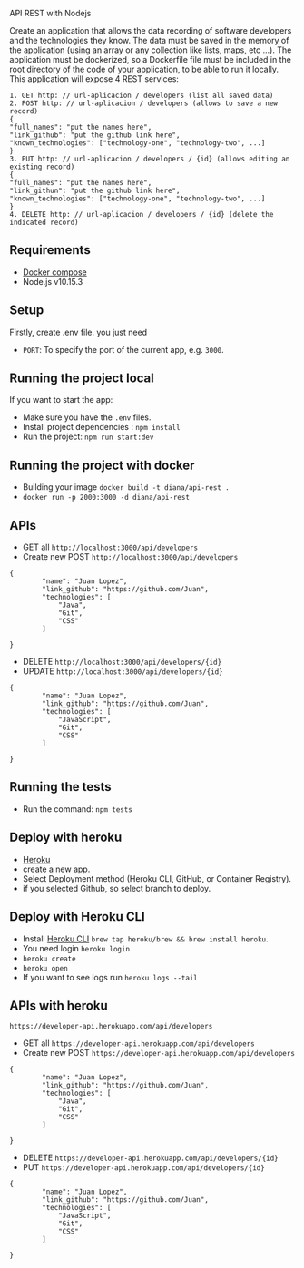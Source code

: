 API REST with Nodejs

Create an application that allows the data recording of software developers and the technologies they know. The data must be saved in the memory of the application (using an array or any collection like lists, maps, etc ...). The application must be dockerized, so a Dockerfile file must be included in the root directory of the code of your application, to be able to run it locally.
This application will expose 4 REST services:
``` 
1. GET http: // url-aplicacion / developers (list all saved data)
2. POST http: // url-aplicacion / developers (allows to save a new record)
{
"full_names": "put the names here",
"link_github": "put the github link here",
"known_technologies": ["technology-one", "technology-two", ...]
}
3. PUT http: // url-aplicacion / developers / {id} (allows editing an existing record)
{
"full_names": "put the names here",
"link_githun": "put the github link here",
"known_technologies": ["technology-one", "technology-two", ...]
}
4. DELETE http: // url-aplicacion / developers / {id} (delete the indicated record)
```

## Requirements
* [Docker compose](https://docs.docker.com/compose/install/)
* Node.js v10.15.3

## Setup
Firstly, create  .env file. you just need

* `PORT`: To specify the port of the current app, e.g. `3000`.

## Running the project local
If you want to start the app:
* Make sure you have the `.env` files.
* Install project dependencies : `npm install`
* Run the project: `npm run start:dev`

## Running the project with docker
* Building your image `docker build -t diana/api-rest .`
* `docker run -p 2000:3000 -d diana/api-rest`

## APIs
* GET all `http://localhost:3000/api/developers`
* Create new POST `http://localhost:3000/api/developers` 
```
{
        "name": "Juan Lopez",
        "link_github": "https://github.com/Juan",
        "technologies": [
            "Java",
            "Git",
            "CSS"
        ]
	
}
```
* DELETE `http://localhost:3000/api/developers/{id}`
* UPDATE `http://localhost:3000/api/developers/{id}`
```
{
        "name": "Juan Lopez",
        "link_github": "https://github.com/Juan",
        "technologies": [
            "JavaScript",
            "Git",
            "CSS"
        ]
	
}
```


## Running the tests
* Run the command: `npm tests`

## Deploy with heroku
* [Heroku](https://dashboard.heroku.com/apps)
* create a new app.
* Select Deployment method (Heroku CLI, GitHub, or Container Registry).
* if you selected Github, so select branch to deploy.

## Deploy with Heroku CLI
* Install [Heroku CLI](https://devcenter.heroku.com/articles/heroku-cli) `brew tap heroku/brew && brew install heroku`.
* You need login `heroku login`
* `heroku create`
* `heroku open`
* If you want to see logs run `heroku logs --tail` 

## APIs with heroku
`https://developer-api.herokuapp.com/api/developers`
* GET all `https://developer-api.herokuapp.com/api/developers`
* Create new POST `https://developer-api.herokuapp.com/api/developers` 
```
{
        "name": "Juan Lopez",
        "link_github": "https://github.com/Juan",
        "technologies": [
            "Java",
            "Git",
            "CSS"
        ]
	
}
```
* DELETE `https://developer-api.herokuapp.com/api/developers/{id}`
* PUT `https://developer-api.herokuapp.com/api/developers/{id}`
```
{
        "name": "Juan Lopez",
        "link_github": "https://github.com/Juan",
        "technologies": [
            "JavaScript",
            "Git",
            "CSS"
        ]
	
}
```